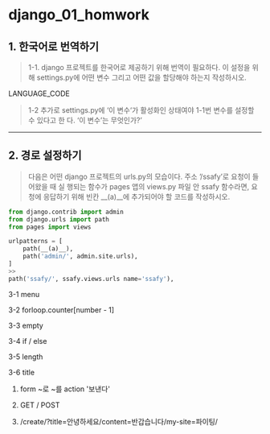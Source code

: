 # django_01_homwork



## 1. 한국어로 번역하기

> 1-1. django 프로젝트를 한국어로 제공하기 위해 번역이 필요하다. 이 설정을 위해 settings.py에 어떤 변수 그리고 어떤 값을 할당해야 하는지 작성하시오.

LANGUAGE_CODE



> 1-2 추가로 settings.py에 ‘이 변수‘가 활성화인 상태여야 1-1번 변수를 설정할 수 있다고 한 다. ‘이 변수’는 무엇인가?’





___

## 2.  경로 설정하기

> 다음은 어떤 django 프로젝트의 urls.py의 모습이다. 주소 ’/ssafy’로 요청이 들어왔을 때 실 행되는 함수가 pages 앱의 views.py 파일 안 ssafy 함수라면, 요청에 응답하기 위해 빈칸 __(a)__에 추가되어야 할 코드를 작성하시오.

```python
from django.contrib import admin
from django.urls import path
from pages import views

urlpatterns = [
    path(__(a)__),
    path('admin/', admin.site.urls),
]
>>
path('ssafy/', ssafy.views.urls name='ssafy'),
```



3-1 menu

3-2 forloop.counter[number - 1]

3-3 empty

3-4 if / else

3-5 length

3-6 title





1)  form ~로 ~를 action '보낸다'

2) GET / POST



3) /create/?title=안녕하세요/content=반갑습니다/my-site=파이팅/